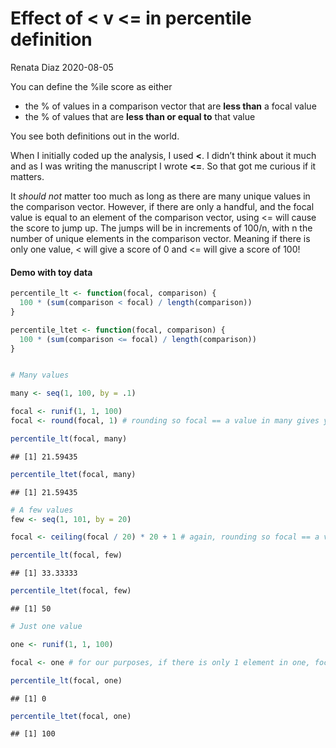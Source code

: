 Effect of \< v \<= in percentile definition
================
Renata Diaz
2020-08-05

You can define the %ile score as either

  - the % of values in a comparison vector that are **less than** a
    focal value
  - the % of values that are **less than or equal to** that value

You see both definitions out in the world.

When I initially coded up the analysis, I used **\<**. I didn’t think
about it much and as I was writing the manuscript I wrote **\<=**. So
that got me curious if it matters.

It *should not* matter too much as long as there are many unique values
in the comparison vector. However, if there are only a handful, and the
focal value is equal to an element of the comparison vector, using \<=
will cause the score to jump up. The jumps will be in increments of
100/n, with n the number of unique elements in the comparison vector.
Meaning if there is only one value, \< will give a score of 0 and \<=
will give a score of 100\!

#### Demo with toy data

``` r
percentile_lt <- function(focal, comparison) {
  100 * (sum(comparison < focal) / length(comparison))
}

percentile_ltet <- function(focal, comparison) {
  100 * (sum(comparison <= focal) / length(comparison))
}


# Many values

many <- seq(1, 100, by = .1)

focal <- runif(1, 1, 100)
focal <- round(focal, 1) # rounding so focal == a value in many gives you the largest possible jump for this scenario

percentile_lt(focal, many)
```

    ## [1] 21.59435

``` r
percentile_ltet(focal, many) 
```

    ## [1] 21.59435

``` r
# A few values
few <- seq(1, 101, by = 20)

focal <- ceiling(focal / 20) * 20 + 1 # again, rounding so focal == a value in few gives the largest possible jump

percentile_lt(focal, few)
```

    ## [1] 33.33333

``` r
percentile_ltet(focal, few)
```

    ## [1] 50

``` r
# Just one value

one <- runif(1, 1, 100)

focal <- one # for our purposes, if there is only 1 element in one, focal MUST be that element

percentile_lt(focal, one)
```

    ## [1] 0

``` r
percentile_ltet(focal, one)
```

    ## [1] 100

<!-- ```{r real data, include=FALSE} -->

<!-- all_di <- read.csv(here::here("analysis", "reports", "all_di.csv"), stringsAsFactors = F) -->

<!-- all_di <- all_di %>% -->

<!--   mutate(log_nparts = log(gmp:::as.double.bigz(nparts)), -->

<!--          log_nsamples = log(nsamples), -->

<!--          log_s0 = log(s0), -->

<!--          log_n0 = log(n0)) %>% -->

<!--   filter(n0 > s0, -->

<!--          !singletons, -->

<!--          dat %in% c("bbs", "fia_short", "fia_small", "gentry", "mcdb", "misc_abund_short")) %>% -->

<!--   mutate(dat = ifelse(grepl(dat, pattern = "fia"), "fia", dat), -->

<!--          dat = ifelse(dat == "misc_abund_short", "misc_abund", dat)) -->

<!-- ``` -->

<!-- # Final dataset in S and N space -->

<!-- ```{r final dataset s and n space} -->

<!-- ggplot(all_di, aes(x = log_s0, y = log_n0, color = dat)) + -->

<!--   geom_point(alpha = .01) + -->

<!--   geom_point(data = filter(all_di, log_nparts > log(50)), alpha = .4) + -->

<!--   theme_bw() + -->

<!--   scale_color_viridis_d() + -->

<!--   ggtitle("Communities by S and N") -->

<!-- ``` -->

<!-- ```{r skew change} -->

<!-- ggplot(filter(all_di, s0 > 2), aes(x = skew_percentile_excl, y = skew_percentile, color = nsamples)) + -->

<!--   geom_point() + -->

<!--   facet_wrap(vars(dat)) -->

<!-- all_di <- all_di  %>% -->

<!--   mutate(skew_change = skew_percentile - skew_percentile_excl, -->

<!--          even_change = simpson_percentile - -->

<!--            simpson_percentile_excl) -->

<!-- ggplot(filter(all_di, s0 > 2), aes(x = log_nparts, y = skew_change)) + -->

<!--   geom_point() + -->

<!--   xlim(0,15) + -->

<!--   facet_wrap(vars(dat)) -->

<!-- ``` -->

<!-- ```{r hists} -->

<!-- ``` -->
